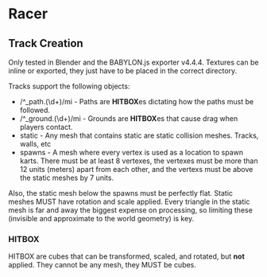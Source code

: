 # Racer

## Track Creation

Only tested in Blender and the BABYLON.js exporter v4.4.4. Textures can be inline or exported, they just have to be placed in the correct directory.

Tracks support the following objects:

  *  /^_path\.(\d+)/mi - Paths are **HITBOX**es dictating how the paths must be followed.
  * /^_ground\.(\d+)/mi - Grounds are **HITBOX**es that cause drag when players contact.
  * static - Any mesh that contains static are static collision meshes. Tracks, walls, etc
  * spawns - A mesh where every vertex is used as a location to spawn karts. There must be at least 8 vertexes, the vertexes must be more than 12 units (meters) apart from each other, and the vertexs must be above the static meshes by 7 units.

Also, the static mesh below the spawns must be perfectly flat.
Static meshes MUST have rotation and scale applied.
Every triangle in the static mesh is far and away the biggest expense on processing, so limiting these (invisible and approximate to the world geometry) is key.

### **HITBOX**

HITBOX are cubes that can be transformed, scaled, and rotated, but **not** applied. They cannot be any mesh, they MUST be cubes.


